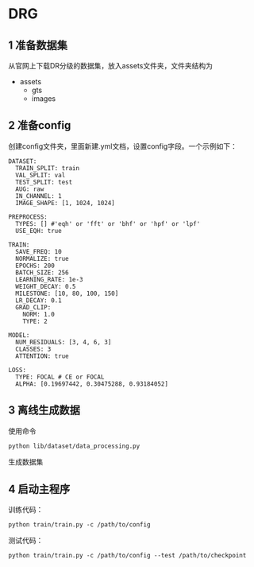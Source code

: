 # DRG

## 1 准备数据集
从官网上下载DR分级的数据集，放入assets文件夹，文件夹结构为
- assets
    - gts
    - images

## 2 准备config
创建config文件夹，里面新建.yml文档，设置config字段。一个示例如下：
```
DATASET:
  TRAIN_SPLIT: train
  VAL_SPLIT: val
  TEST_SPLIT: test
  AUG: raw
  IN_CHANNEL: 1
  IMAGE_SHAPE: [1, 1024, 1024]

PREPROCESS:
  TYPES: [] #'eqh' or 'fft' or 'bhf' or 'hpf' or 'lpf'
  USE_EQH: true

TRAIN:
  SAVE_FREQ: 10
  NORMALIZE: true
  EPOCHS: 200
  BATCH_SIZE: 256
  LEARNING_RATE: 1e-3
  WEIGHT_DECAY: 0.5
  MILESTONE: [10, 80, 100, 150]
  LR_DECAY: 0.1
  GRAD_CLIP:
    NORM: 1.0
    TYPE: 2

MODEL:
  NUM_RESIDUALS: [3, 4, 6, 3]
  CLASSES: 3
  ATTENTION: true

LOSS:
  TYPE: FOCAL # CE or FOCAL
  ALPHA: [0.19697442, 0.30475288, 0.93184052]
```
## 3 离线生成数据
使用命令
```
python lib/dataset/data_processing.py
```
生成数据集
## 4 启动主程序
训练代码：
```
python train/train.py -c /path/to/config
```
测试代码：
```
python train/train.py -c /path/to/config --test /path/to/checkpoint
```